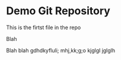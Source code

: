 # Demo Git Repository

This is the firtst file in the repo

Blah

Blah blah
gdhdkyfluli;
mhj,kk;g;o
kjglgl
jglglh
